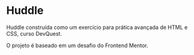 # Huddle 

Huddle construída como um exercício para prática avançada de HTML e CSS, curso DevQuest.

O projeto é baseado em um desafio do Frontend Mentor.


